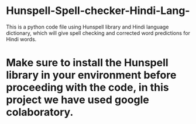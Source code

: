 # Hunspell-Spell-checker-Hindi-Lang-
This is a python code file using Hunspell library and Hindi language dictionary, which will give spell checking and corrected word predictions for Hindi words.
# Make sure to install the Hunspell library in your environment before proceeding with the code, in this project we have used google colaboratory.
